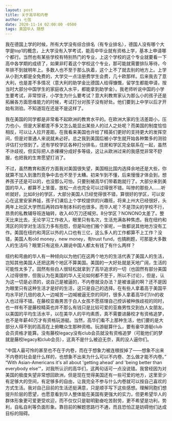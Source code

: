 ```yaml
---
layout: post
title: 关于高华和内卷
author: 七弦
date: 2020-11-14 02:00:00 -0500
tags: 美国华人 随想
---
```




我在德国上学的时候，所有大学没有综合排名（有专业排名），德国人没有哪个大学是top1的概念，上大学没有入学考试，能高中毕业就有资格上学，基本上申请哪个都行。当然也有某些学校有特别热门的专业，上这个学校的这个专业就要看一下高中各学期的成绩了，如果非盯着这个学校这个专业，那可能就需要排队等待，今年排不到就明年上。多数人也不至于那么执着，这个上不了就去别的地方上。上学从小到大都是全免费的，大学交一点注册费学生会费，几十欧那样。后来我去了意大利，也是差不多情况（意大利的助学金比德国人给得慷慨，留学生都能申请，按当时大部分中国学生的家庭收入水平，都能拿到助学金）。我老师听说中国的小学生要考试，非常惊讶，小学生为什么要考试？意大利教育家认为那么小的孩子还是拓展各方面思维能力的时候，考试打分对孩子没有好处。他们要到上中学以后才开始有测验。不知道现在还是不是这样了。

我在美国的同学都是非常看不起欧洲的教育水平的。在欧洲大家的生活差距小，压力也小，但是大家都差不多又怎么能显出某些人的过人之处呢？而美国的制度恰恰相反，可以让人拉开差距。在我看来美国也许给了精英们更好的支持更大的发挥空间，但是对普通人来说就未必好。总之我到美国后被小学生就开始各种繁多的测验评估打分惊到了。还有学校学区各种打分排名，住房和学区完全联系在一起，虽然不许歧视，但实际把人赤裸裸分成好多等级，这让从欧洲过来的我感觉非常不舒服，也把我的生育愿望打消了。

不过，虽然教育和医疗方面我对美国很失望，美国相比国内选择余地还是大些，你就算不加入到激烈竞争中去也不至于太糟。初来乍到不懂，后来慢慢才体会到，想养孩子还是可以的，也没那么可怕，只要别被高华们带着跑就行了。大部分来到美国的华人，都算不上笨蛋，放松一点也完全可以过得很不错。叫惨的那些人……听听就好。比如8分的学区，大部分美国人已经觉得很不错，算很好的学区，可以安心在这里安家养娃，孩子们课后上个学校提供的兴趣班，将来上州大已经很好，头两年上社区大学然后再转四年制本科的也很多。而华人呢？不是顶尖的学校不行，昂贵的私教辅导班连轴转，收入40万刀还喊穷。8分学区？NONONO太差了。整天比来比去，无论学习工作收入，眼里只有名次，生活充满各种焦虑。我在纽约和湾区的同学对生活压力多有抱怨，但是叫他们搬个家呢，一致都说其他地方没有工作。美国在纽约和湾区以外的人口也有三亿，这么多人的工作都算不上工作？没错，美国人有old money，new money，有trust fund，也搞刷题，可那是大多数人的生活吗？眼里只有这些人跟说中国人都太有钱了有什么两样？

纽约和弯曲的华人有一种倾向以为他们在这两个地方的生活代表了美国人的生活，岂知其他美国人还把这两个地区不算美国。美国的一大好处就是天地广阔，生活的可能性太多了。固然有些白人很轻松就拿到了高华追求的一切（也固然有部分美国人过得很惨，但我认为在美国的华人无论如何都不至于，所以不讨论），但是，认为这一切是必须的，说自己是被逼的，不内卷就没办法？是被谁逼的啊？还不是因为眼里只有这种生活才是好的生活，这只是自己的选择。在有些人拿着高于美国平均水平好几倍的收入一边喊苦一边喊被逼无奈的同时，很多人拿着高华们1/n的收入也过得不错。在藤校亚裔男苦于白人女孩不愿搭理自己控诉被种族歧视的同时，也一样有不是藤校精英也并不那么有钱只是比较可爱的亚裔男性交到白人女朋友。以美国的平均生活水平，以在美华人的平均素质，真不需要进藤校才有资格追梦，也不是年薪40万才有资格玩游艇。当然，高华们看不上那种生活，他们要的是大部分人得不到的高高在上俯瞰众生那种资格。玩游艇算什么，要有豪华游艇club会员资格才能算。没有藤校legacy没有club会员就没有资格追梦（可能他们的梦就是藤校legacy和club会员），这真不是什么被迫无奈，真的没人逼你们。

“中国人最可怜的甚至也不在于内卷，而在于想象力被连根拔掉了——想象不出来不内卷的社会是什么样的，也想象不出来为什么可以不内卷、怎么做才能不内卷。” “With Asian-Americans it's all about 'getting ahead' and 'being better than everybody else'”，对我所认识的高华们，这两句话可一点没说错。我曾经因为对美国的极度失望非常想回欧洲，但是现在觉得美国还有一些可爱的地方，这里至少有足够大的空间，有足够多的自由，让我完全不参与什么内卷就可以按自己喜欢的方式生活。我对自己目前的生活还挺满意，只是顺手写下这些感想。理解同胞们想提升阶层的愿望，也愿意看到华人整体能在美国有更强大的实力，但更希望华人的群体形象更可爱更受欢迎，而不仅仅只是聪明勤奋吃苦耐劳，更不希望是功利，势利，自私自利等负面形象。靠目前的解题思路行不通，而且恐怕正是妨碍他们达成目标的阻碍。
